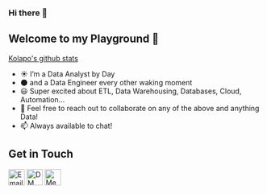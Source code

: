 ### Hi there 👋

## Welcome to my Playground :rocket:

[Kolapo's github stats](https://github-readme-stats.vercel.app/api?username=kolaoba&show_icons=true&theme=radical&hide=stars)
- :sunny: I’m a Data Analyst by Day 
- :new_moon: and a Data Engineer every other waking moment
- :smiley: Super excited about ETL, Data Warehousing, Databases, Cloud, Automation...
- 👯 Feel free to reach out to collaborate on any of the above and anything Data!
- 📫 Always available to chat!

## Get in Touch
[<img src='https://cdn-icons-png.flaticon.com/512/281/281786.png' width='32' title='Email Me!'>](kolaobajuluwa@gmail.com)
[<img src='https://cdn-icons-png.flaticon.com/512/733/733579.png' width='32' title='DM Me!'>](https://twitter.com/kolaobaj)
[<img src='https://cdn-icons-png.flaticon.com/512/174/174857.png' width='32' title='Message Me!'>](https://www.linkedin.com/in/kolapo-obajuluwa-562978a5/)

<!--
**kolaoba/kolaoba** is a ✨ _special_ ✨ repository because its `README.md` (this file) appears on your GitHub profile.

Here are some ideas to get you started:

- 🔭 I’m currently working on ...
- 🌱 I’m currently learning ...
- 👯 I’m looking to collaborate on ...
- 🤔 I’m looking for help with ...
- 💬 Ask me about ...
- 📫 How to reach me: ...
- 😄 Pronouns: ...
- ⚡ Fun fact: ...
-->
